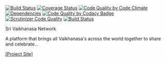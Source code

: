 [![Build Status](https://travis-ci.org/acharyarajasekhar/Sri-Vaikhanasa-Network.svg?branch=master)](https://travis-ci.org/acharyarajasekhar/Sri-Vaikhanasa-Network) [![Coverage Status](https://coveralls.io/repos/github/acharyarajasekhar/Sri-Vaikhanasa-Network/badge.svg?branch=master)](https://coveralls.io/github/acharyarajasekhar/Sri-Vaikhanasa-Network?branch=master) [![Code Quality by Code Climate](https://codeclimate.com/github/acharyarajasekhar/Sri-Vaikhanasa-Network/badges/gpa.svg)](https://codeclimate.com/github/acharyarajasekhar/Sri-Vaikhanasa-Network) [![Dependencies](https://david-dm.org/acharyarajasekhar/Sri-Vaikhanasa-Network.svg)](https://david-dm.org/acharyarajasekhar/Sri-Vaikhanasa-Network.svg) [![Code Quality by Codacy Badge](https://api.codacy.com/project/badge/Grade/34279a59134148e797017e9fb23100fb)](https://www.codacy.com/app/acharya-r/Sri-Vaikhanasa-Network?utm_source=github.com&amp;utm_medium=referral&amp;utm_content=acharyarajasekhar/Sri-Vaikhanasa-Network&amp;utm_campaign=Badge_Grade) [![Scrutinizer Code Quality](https://scrutinizer-ci.com/g/acharyarajasekhar/Sri-Vaikhanasa-Network/badges/quality-score.png?b=master)](https://scrutinizer-ci.com/g/acharyarajasekhar/Sri-Vaikhanasa-Network/?branch=master) [![Build Status](https://scrutinizer-ci.com/g/acharyarajasekhar/Sri-Vaikhanasa-Network/badges/build.png?b=master)](https://scrutinizer-ci.com/g/acharyarajasekhar/Sri-Vaikhanasa-Network/build-status/master)

Sri Vaikhanasa Network

A platform that brings all Vaikhanasa's across the world together to share and celebrate...

[[Project Site]](https://acharyarajasekhar.github.io/Sri-Vaikhanasa-Network/)
